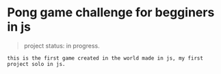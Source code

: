 <h1>Pong game challenge for begginers in js</h1>

> project status: in progress.

```
this is the first game created in the world made in js, my first project solo in js.
```
